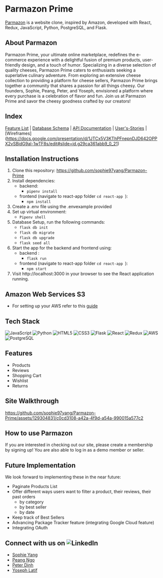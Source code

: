 # Parmazon Prime 

[Parmazon](https://parmazon-prime.onrender.com) is a website clone, inspired by Amazon, developed with React, Redux, JavaScript, Python, PostgreSQL, and Flask.

## About Parmazon
Parmazon Prime, your ultimate online marketplace, redefines the e-commerce experience with a delightful fusion of premium products, user-friendly design, and a touch of humor. Specializing in a diverse selection of quality cheeses, Parmazon Prime caters to enthusiasts seeking a superlative culinary adventure. From exploring an extensive cheese collection to providing a platform for cheese sellers, Parmazon Prime brings together a community that shares a passion for all things cheesy. Our founders, Sophie, Peang, Peter, and Yoseph, envisioned a platform where every purchase is a celebration of flavor and fun. Join us at Parmazon Prime and savor the cheesy goodness crafted by our creators!

## Index

[Feature List](https://github.com/sophie97yang/Parmazon-Prime/wiki/Features-List) | [Database Schema](https://github.com/sophie97yang/Parmazon-Prime/wiki/Database-Schema) | [API Documentation](https://github.com/sophie97yang/Parmazon-Prime/wiki/API-Documentation) | [User's-Stories](https://github.com/sophie97yang/Parmazon-Prime/wiki/User's-Stories) | [Wireframes] (https://docs.google.com/presentation/d/1JTCx5V3KThPFnepnDJD642OPPX2vSBidG9al-1wTF8s/edit#slide=id.g29ca361abb9_0_21)

## Installation Instructions

1. Clone this repository: https://github.com/sophie97yang/Parmazon-Prime
2. Install dependencies:
   * backend:
       * ` pipenv install `
   * frontend  (navigate to react-app folder `cd react-app `):
       * ` npm install `
3. Create a .env file using the .envexample provided
4. Set up virtual environment:
    * ` Pipenv shell `
5. Database Setup, run the following commands:
   * ` flask db init `
   * ` flask db migrate `
   * ` flask db upgrade `
   * ` flask seed all `
6. Start the app for the backend and frontend using:
   * backend :
       * `flask run `
   * frontend (navigate to react-app folder `cd react-app `):
       * ` npm start `
7. Visit http://localhost:3000 in your browser to see the React application running.

## Amazon Web Services S3
   * For setting up your AWS refer to this [guide](https://github.com/jdrichardsappacad/aws-s3-pern-demo)


## Tech Stack
  ![JavaScript](https://img.shields.io/badge/javascript-%23323330.svg?style=for-the-badge&logo=javascript&logoColor=%23F7DF1E)
  ![Python](https://img.shields.io/badge/python-3670A0?style=for-the-badge&logo=python&logoColor=ffdd54)
  ![HTML5](https://img.shields.io/badge/html5-%23E34F26.svg?style=for-the-badge&logo=html5&logoColor=white)
  ![CSS3](https://img.shields.io/badge/css3-%231572B6.svg?style=for-the-badge&logo=css3&logoColor=white)
  ![Flask](https://img.shields.io/badge/flask-%23000.svg?style=for-the-badge&logo=flask&logoColor=white)
  ![React](https://img.shields.io/badge/react-%2320232a.svg?style=for-the-badge&logo=react&logoColor=%2361DAFB)
  ![Redux](https://img.shields.io/badge/redux-%23593d88.svg?style=for-the-badge&logo=redux&logoColor=white)
  ![AWS](https://img.shields.io/badge/AWS-%23FF9900.svg?style=for-the-badge&logo=amazon-aws&logoColor=white)
  ![PostgreSQL](https://img.shields.io/badge/PostgreSQL-316192?style=for-the-badge&logo=postgresql&logoColor=white)

## Features 
- Products
- Reviews
- Shopping Cart
- Wishlist
- Returns

## Site Walkthrough 
https://github.com/sophie97yang/Parmazon-Prime/assets/129304831/c0cd3108-a42a-4f9d-a54a-990015a577c2


## How to use Parmazon
If you are interested in checking out our site, please create a membership by signing up! You are also able to log in as a demo member or seller.

## Future Implementation 
We look forward to implementing these in the near future:
- Paginate Products List
- Offer different ways users want to filter a product, their reviews, their past orders
  - by category
  - by best seller
  - by date
- Keep track of Best Sellers
- Advancing Package Tracker feature (integrating Google Cloud feature)
- Integrating OAuth 
## Connect with us on ![LinkedIn](https://img.shields.io/badge/linkedin-%230077B5.svg?style=for-the-badge&logo=linkedin&logoColor=white)
  - [Sophie Yang](https://www.linkedin.com/in/sophie-yang-bb9758156/)
  - [Peang Ngo](https://www.linkedin.com/in/peang-ngo-840860112/)
  - [Peter Dinh](https://www.linkedin.com/in/peter-dinh-66f/)
  - [Yoseph Latif](https://www.linkedin.com/in/yoseph-latif/)
